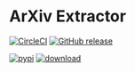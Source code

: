 # ArXiv Extractor

[![CircleCI](https://circleci.com/gh/stephenhky/ArXivExtraction.svg?style=svg)](https://circleci.com/gh/stephenhky/ArXivExtraction.svg)
[![GitHub release](https://img.shields.io/github/release/stephenhky/ArXivExtraction.svg?maxAge=3600)](https://github.com/stephenhky/ArXivExtraction/releases)

[//]: # ([![Documentation Status]&#40;https://readthedocs.org/projects/ArXivExtraction/badge/?version=latest&#41;]&#40;https://ArXivExtraction.readthedocs.io/en/latest/?badge=latest&#41;)
[//]: # ([![Updates]&#40;https://pyup.io/repos/github/stephenhky/ArXivExtraction/shield.svg&#41;]&#40;https://pyup.io/repos/github/stephenhky/ArXivExtraction/&#41;)
[//]: # ([![Python 3]&#40;https://pyup.io/repos/github/stephenhky/ArXivExtraction/python-3-shield.svg&#41;]&#40;https://pyup.io/repos/github/stephenhky/ArXivExtraction/&#41;)
[![pypi](https://img.shields.io/pypi/v/ArXivExtraction.svg?maxAge=3600)](https://pypi.org/project/ArXivExtraction/)
[![download](https://img.shields.io/pypi/dm/ArXivExtraction.svg?maxAge=2592000&label=installs&color=%2327B1FF)](https://pypi.org/project/ArXivExtraction/)

